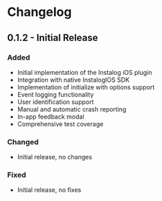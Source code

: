 # Changelog

## 0.1.2 - Initial Release

### Added
- Initial implementation of the Instalog iOS plugin
- Integration with native InstalogIOS SDK
- Implementation of initialize with options support
- Event logging functionality
- User identification support
- Manual and automatic crash reporting
- In-app feedback modal
- Comprehensive test coverage

### Changed
- Initial release, no changes

### Fixed
- Initial release, no fixes 